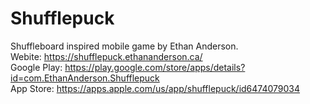 # Shufflepuck
Shuffleboard inspired mobile game by Ethan Anderson.  
Webite: https://shufflepuck.ethananderson.ca/  
Google Play: https://play.google.com/store/apps/details?id=com.EthanAnderson.Shufflepuck  
App Store: https://apps.apple.com/us/app/shufflepuck/id6474079034  
